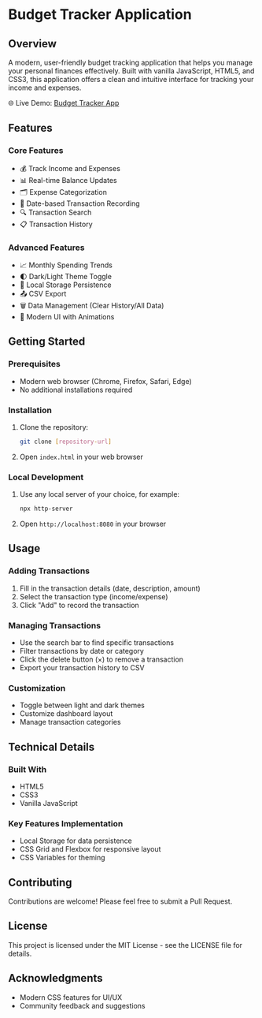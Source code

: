 # Budget Tracker Application

## Overview
A modern, user-friendly budget tracking application that helps you manage your personal finances effectively. Built with vanilla JavaScript, HTML5, and CSS3, this application offers a clean and intuitive interface for tracking your income and expenses.

🌐 Live Demo: [Budget Tracker App](https://budget-tracker-app-2025.windsurf.build)

## Features

### Core Features
- 💰 Track Income and Expenses
- 📊 Real-time Balance Updates
- 🗂️ Expense Categorization
- 📅 Date-based Transaction Recording
- 🔍 Transaction Search
- 📋 Transaction History

### Advanced Features
- 📈 Monthly Spending Trends
- 🌓 Dark/Light Theme Toggle
- 💾 Local Storage Persistence
- 📤 CSV Export
- 🗑️ Data Management (Clear History/All Data)
- 🎨 Modern UI with Animations

## Getting Started

### Prerequisites
- Modern web browser (Chrome, Firefox, Safari, Edge)
- No additional installations required

### Installation
1. Clone the repository:
   ```bash
   git clone [repository-url]
   ```
2. Open `index.html` in your web browser

### Local Development
1. Use any local server of your choice, for example:
   ```bash
   npx http-server
   ```
2. Open `http://localhost:8080` in your browser

## Usage

### Adding Transactions
1. Fill in the transaction details (date, description, amount)
2. Select the transaction type (income/expense)
3. Click "Add" to record the transaction

### Managing Transactions
- Use the search bar to find specific transactions
- Filter transactions by date or category
- Click the delete button (×) to remove a transaction
- Export your transaction history to CSV

### Customization
- Toggle between light and dark themes
- Customize dashboard layout
- Manage transaction categories

## Technical Details

### Built With
- HTML5
- CSS3
- Vanilla JavaScript

### Key Features Implementation
- Local Storage for data persistence
- CSS Grid and Flexbox for responsive layout
- CSS Variables for theming

## Contributing
Contributions are welcome! Please feel free to submit a Pull Request.

## License
This project is licensed under the MIT License - see the LICENSE file for details.

## Acknowledgments
- Modern CSS features for UI/UX
- Community feedback and suggestions